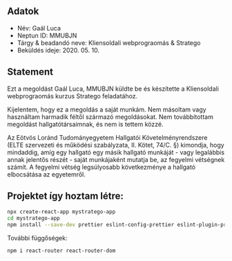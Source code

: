 ## Adatok

* Név: Gaál Luca
* Neptun ID: MMUBJN
* Tárgy & beadandó neve: Kliensoldali webprograomás & Stratego
* Beküldés ideje: 2020. 05. 10.

## Statement
Ezt a megoldást Gaál Luca, MMUBJN küldte be és készítette a Kliensoldali webprograomás kurzus Stratego feladatához.

Kijelentem, hogy ez a megoldás a saját munkám.
Nem másoltam vagy használtam harmadik féltől származó megoldásokat.
Nem továbbítottam megoldást hallgatótársaimnak, és nem is tettem közzé.

Az Eötvös Loránd Tudományegyetem Hallgatói Követelményrendszere (ELTE szervezeti és működési szabályzata, II. Kötet, 74/C. §) kimondja, 
hogy mindaddig, amíg egy hallgató egy másik hallgató munkáját - vagy legalábbis annak jelentős részét - saját munkájaként mutatja be, 
az fegyelmi vétségnek számít. A fegyelmi vétség legsúlyosabb következménye a hallgató elbocsátása az egyetemről.

## Projektet így hoztam létre:

```bash
npx create-react-app mystratego-app
cd mystratego-app
npm install --save-dev prettier eslint-config-prettier eslint-plugin-prettier
```

További függőségek:

```bash
npm i react-router react-router-dom
